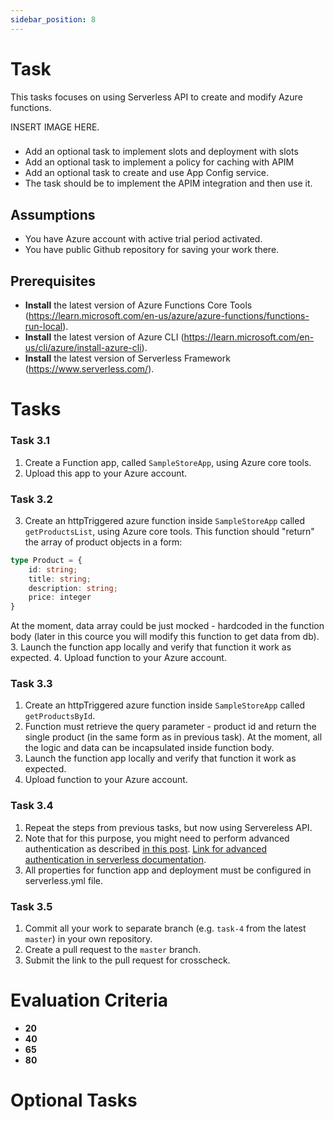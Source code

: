 ```yaml
---
sidebar_position: 8
---
```


# Task

This tasks focuses on using Serverless API to create and modify Azure functions.

INSERT IMAGE HERE.

### 

- Add an optional task to implement slots and deployment with slots
- Add an optional task to implement a policy for caching with APIM
- Add an optional task to create and use App Config service.
- The task should be to implement the APIM integration and then use it.

## Assumptions
- You have Azure account with active trial period activated.
- You have public Github repository for saving your work there.  

## Prerequisites
- **Install** the latest version of Azure Functions Core Tools (https://learn.microsoft.com/en-us/azure/azure-functions/functions-run-local).
- **Install** the latest version of Azure CLI (https://learn.microsoft.com/en-us/cli/azure/install-azure-cli).
- **Install** the latest version of Serverless Framework (https://www.serverless.com/).

# Tasks

### Task 3.1
1. Create a Function app, called `SampleStoreApp`, using Azure core tools.
2. Upload this app to your Azure account.

### Task 3.2
3. Create an httpTriggered azure function inside `SampleStoreApp` called `getProductsList`, using Azure core tools. This function should "return" the array of product objects in a form:
```typescript
type Product = {
    id: string;
    title: string;
    description: string;
    price: integer
}
```
At the moment, data array could be just mocked - hardcoded in the function body (later in this cource you will modify this function to get data from db).
3. Launch the function app locally and verify that function it work as expected.
4. Upload function to your Azure account.


### Task 3.3

1. Create an httpTriggered azure function inside `SampleStoreApp` called `getProductsById`.
2. Function must retrieve the query parameter - product id and return the single product (in the same form as in previous task).
At the moment, all the logic and data can be incapsulated inside function body.
3. Launch the function app locally and verify that function it work as expected.
4. Upload function to your Azure account.

### Task 3.4

1. Repeat the steps from previous tasks, but now using Servereless API.
2. Note that for this purpose, you might need to perform advanced authentication as described [in this post](https://forum.serverless.com/t/unable-to-deploy-to-azure/9358). [Link for advanced authentication in serverless documentation](https://github.com/serverless/serverless-azure-functions#advanced-authentication).
3. All properties for function app and deployment must be configured in serverless.yml file.

### Task 3.5

1. Commit all your work to separate branch (e.g. `task-4` from the latest `master`) in your own repository.
2. Create a pull request to the `master` branch.
3. Submit the link to the pull request for crosscheck.

# Evaluation Criteria
- **20**
- **40**
- **65**
- **80**
# Optional Tasks
